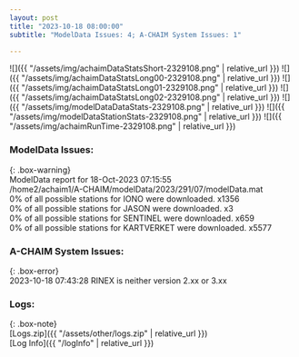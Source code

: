 ```yaml
---
layout: post
title: "2023-10-18 08:00:00"
subtitle: "ModelData Issues: 4; A-CHAIM System Issues: 1"

---
```


![]({{ "/assets/img/achaimDataStatsShort-2329108.png" | relative_url }})
![]({{ "/assets/img/achaimDataStatsLong00-2329108.png" | relative_url }})
![]({{ "/assets/img/achaimDataStatsLong01-2329108.png" | relative_url }})
![]({{ "/assets/img/achaimDataStatsLong02-2329108.png" | relative_url }})
![]({{ "/assets/img/modelDataDataStats-2329108.png" | relative_url }})
![]({{ "/assets/img/modelDataStationStats-2329108.png" | relative_url }})
![]({{ "/assets/img/achaimRunTime-2329108.png" | relative_url }})


### ModelData Issues:  
  
{: .box-warning}  
 ModelData report for 18-Oct-2023 07:15:55   
 /home2/achaim1/A-CHAIM/modelData/2023/291/07/modelData.mat   
 0% of all possible stations for IONO were downloaded. x1356   
 0% of all possible stations for JASON were downloaded. x3   
 0% of all possible stations for SENTINEL were downloaded. x659   
 0% of all possible stations for KARTVERKET were downloaded. x5577   
  
### A-CHAIM System Issues:  
  
{: .box-error}  
2023-10-18 07:43:28 RINEX is neither version 2.xx or 3.xx  

### Logs:  
  
{: .box-note}  
[Logs.zip]({{ "/assets/other/logs.zip" | relative_url }})  
[Log Info]({{ "/logInfo" | relative_url }})  

